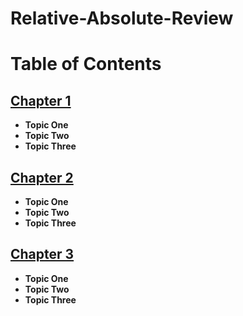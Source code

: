 # Relative-Absolute-Review
<!-- saved from url=(0022)http://internet.e-mail -->
<!DOCTYPE html>
<html>
<head>
<title>Table of Contents</title>
</head>
<body>
<h1>Table of Contents</h1>

<h2><a href= " " >Chapter 1</a></h2>
	<ul>
		<li><b>Topic One</b></li>
		<li><b>Topic Two</b></li>
		<li><b>Topic Three</b></li>
	</ul><h2> <a href=" "> Chapter 2</a></h2>
	<ul>
		<li><b>Topic One</b></li>
		<li><b>Topic Two</b></li>
		<li><b>Topic Three</b></li>
	</ul><h2><a href = " ">Chapter 3 </a></h2>
	<ul>
		<li><b>Topic One</b></li>
		<li><b>Topic Two</b></li>
		<li><b>Topic Three</b></li>
	</ul>
</body>
</html> 
